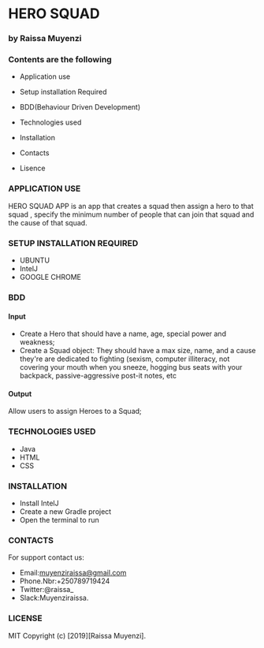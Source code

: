 #     HERO SQUAD

 ### by Raissa Muyenzi

 ### Contents are the following
 
* Application use

* Setup installation Required

* BDD(Behaviour Driven Development)

* Technologies used

* Installation

* Contacts

* Lisence


### APPLICATION USE

HERO SQUAD APP is an app that creates a squad then assign a hero to that squad , specify the minimum number of people that can join that squad and the cause of that squad. 


### SETUP INSTALLATION REQUIRED

* UBUNTU 
* IntelJ 
* GOOGLE CHROME

### BDD

#### Input 

* Create a Hero that should have a name, age, special power and weakness;
* Create a Squad object: They should have a max size, name, and a cause they're are dedicated to fighting (sexism, computer illiteracy, not covering your mouth when you sneeze, hogging bus seats with your backpack, passive-aggressive post-it notes, etc

#### Output 

Allow users to assign Heroes to a Squad;

### TECHNOLOGIES USED

* Java 
* HTML
* CSS

### INSTALLATION

* Install IntelJ
* Create a new Gradle project
* Open the terminal to run

### CONTACTS

For support contact us:

* Email:muyenziraissa@gmail.com
* Phone.Nbr:+250789719424
* Twitter:@raissa_
* Slack:Muyenziraissa.

### LICENSE

MIT Copyright (c) [2019][Raissa Muyenzi].